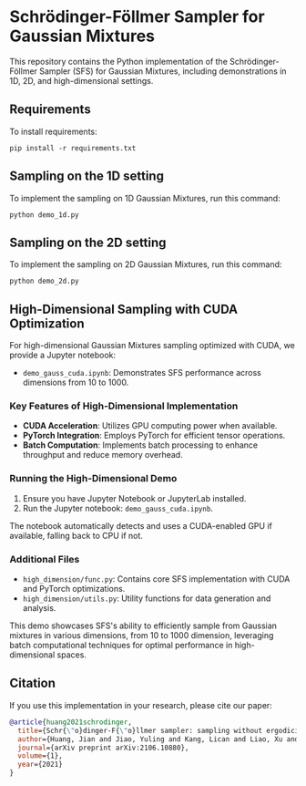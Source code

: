# Schrödinger-Föllmer Sampler for Gaussian Mixtures

This repository contains the Python implementation of the Schrödinger-Föllmer Sampler (SFS) for Gaussian Mixtures, including demonstrations in 1D, 2D, and high-dimensional settings.

## Requirements

To install requirements:

```setup
pip install -r requirements.txt
```

## Sampling on the 1D setting

To implement the sampling on 1D Gaussian Mixtures, run this command:

```train_toys_1d
python demo_1d.py
```

## Sampling on the 2D setting

To implement the sampling on 2D Gaussian Mixtures, run this command:

```train_toys_2d
python demo_2d.py
```

## High-Dimensional Sampling with CUDA Optimization

For high-dimensional Gaussian Mixtures sampling optimized with CUDA, we provide a Jupyter notebook:

- `demo_gauss_cuda.ipynb`: Demonstrates SFS performance across dimensions from 10 to 1000.

### Key Features of High-Dimensional Implementation

- **CUDA Acceleration**: Utilizes GPU computing power when available.
- **PyTorch Integration**: Employs PyTorch for efficient tensor operations.
- **Batch Computation**: Implements batch processing to enhance throughput and reduce memory overhead.

### Running the High-Dimensional Demo

1. Ensure you have Jupyter Notebook or JupyterLab installed.
2. Run the Jupyter notebook: `demo_gauss_cuda.ipynb`.
   
The notebook automatically detects and uses a CUDA-enabled GPU if available, falling back to CPU if not.

### Additional Files

- `high_dimension/func.py`: Contains core SFS implementation with CUDA and PyTorch optimizations.
- `high_dimension/utils.py`: Utility functions for data generation and analysis.

This demo showcases SFS's ability to efficiently sample from Gaussian mixtures in various dimensions, from 10 to 1000 dimension, leveraging batch computational techniques for optimal performance in high-dimensional spaces.

## Citation

If you use this implementation in your research, please cite our paper:

```bibtex
@article{huang2021schrodinger,
  title={Schr{\"o}dinger-F{\"o}llmer sampler: sampling without ergodicity},
  author={Huang, Jian and Jiao, Yuling and Kang, Lican and Liao, Xu and Liu, Jin and Liu, Yanyan},
  journal={arXiv preprint arXiv:2106.10880},
  volume={1},
  year={2021}
}
